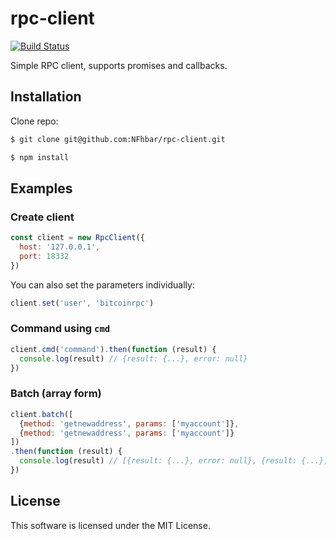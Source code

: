 # rpc-client

[![Build Status](https://travis-ci.org/NFhbar/rpc-client.svg?branch=master)](https://travis-ci.org/NFhbar/rpc-client)

Simple RPC client, supports promises and callbacks.

## Installation
Clone repo:
```bash
$ git clone git@github.com:NFhbar/rpc-client.git
```

```bash
$ npm install
```
## Examples

### Create client
```js
const client = new RpcClient({
  host: '127.0.0.1',
  port: 18332
})
```

You can also set the parameters individually:
```js
client.set('user', 'bitcoinrpc')
```

### Command using `cmd`

```js
client.cmd('command').then(function (result) {
  console.log(result) // {result: {...}, error: null}
})
```

### Batch (array form)

```js
client.batch([
  {method: 'getnewaddress', params: ['myaccount']},
  {method: 'getnewaddress', params: ['myaccount']}
])
.then(function (result) {
  console.log(result) // [{result: {...}, error: null}, {result: {...}, error: null}]
})
```

## License

This software is licensed under the MIT License.
